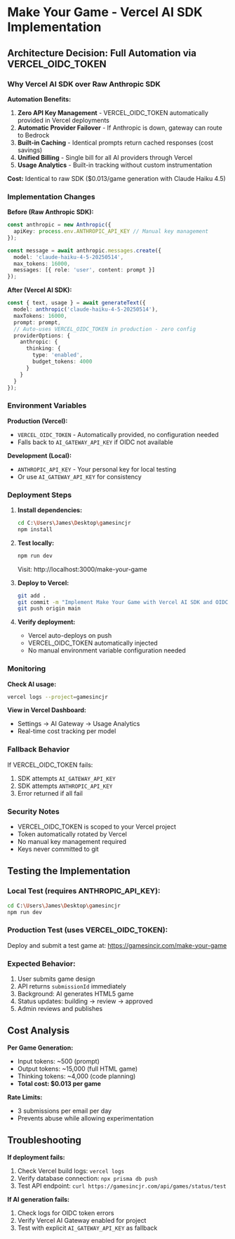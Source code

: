 # Make Your Game - Vercel AI SDK Implementation

## Architecture Decision: Full Automation via VERCEL_OIDC_TOKEN

### Why Vercel AI SDK over Raw Anthropic SDK

**Automation Benefits:**
1. **Zero API Key Management** - VERCEL_OIDC_TOKEN automatically provided in Vercel deployments
2. **Automatic Provider Failover** - If Anthropic is down, gateway can route to Bedrock
3. **Built-in Caching** - Identical prompts return cached responses (cost savings)
4. **Unified Billing** - Single bill for all AI providers through Vercel
5. **Usage Analytics** - Built-in tracking without custom instrumentation

**Cost:** Identical to raw SDK ($0.013/game generation with Claude Haiku 4.5)

### Implementation Changes

**Before (Raw Anthropic SDK):**
```typescript
const anthropic = new Anthropic({
  apiKey: process.env.ANTHROPIC_API_KEY // Manual key management
});

const message = await anthropic.messages.create({
  model: 'claude-haiku-4-5-20250514',
  max_tokens: 16000,
  messages: [{ role: 'user', content: prompt }]
});
```

**After (Vercel AI SDK):**
```typescript
const { text, usage } = await generateText({
  model: anthropic('claude-haiku-4-5-20250514'),
  maxTokens: 16000,
  prompt: prompt,
  // Auto-uses VERCEL_OIDC_TOKEN in production - zero config
  providerOptions: {
    anthropic: {
      thinking: {
        type: 'enabled',
        budget_tokens: 4000
      }
    }
  }
});
```

### Environment Variables

**Production (Vercel):**
- `VERCEL_OIDC_TOKEN` - Automatically provided, no configuration needed
- Falls back to `AI_GATEWAY_API_KEY` if OIDC not available

**Development (Local):**
- `ANTHROPIC_API_KEY` - Your personal key for local testing
- Or use `AI_GATEWAY_API_KEY` for consistency

### Deployment Steps

1. **Install dependencies:**
   ```bash
   cd C:\Users\James\Desktop\gamesincjr
   npm install
   ```

2. **Test locally:**
   ```bash
   npm run dev
   ```
   Visit: http://localhost:3000/make-your-game

3. **Deploy to Vercel:**
   ```bash
   git add .
   git commit -m "Implement Make Your Game with Vercel AI SDK and OIDC"
   git push origin main
   ```

4. **Verify deployment:**
   - Vercel auto-deploys on push
   - VERCEL_OIDC_TOKEN automatically injected
   - No manual environment variable configuration needed

### Monitoring

**Check AI usage:**
```bash
vercel logs --project=gamesincjr
```

**View in Vercel Dashboard:**
- Settings → AI Gateway → Usage Analytics
- Real-time cost tracking per model

### Fallback Behavior

If VERCEL_OIDC_TOKEN fails:
1. SDK attempts `AI_GATEWAY_API_KEY`
2. SDK attempts `ANTHROPIC_API_KEY`
3. Error returned if all fail

### Security Notes

- VERCEL_OIDC_TOKEN is scoped to your Vercel project
- Token automatically rotated by Vercel
- No manual key management required
- Keys never committed to git

## Testing the Implementation

### Local Test (requires ANTHROPIC_API_KEY):
```bash
cd C:\Users\James\Desktop\gamesincjr
npm run dev
```

### Production Test (uses VERCEL_OIDC_TOKEN):
Deploy and submit a test game at:
https://gamesincjr.com/make-your-game

### Expected Behavior:
1. User submits game design
2. API returns `submissionId` immediately
3. Background: AI generates HTML5 game
4. Status updates: building → review → approved
5. Admin reviews and publishes

## Cost Analysis

**Per Game Generation:**
- Input tokens: ~500 (prompt)
- Output tokens: ~15,000 (full HTML game)
- Thinking tokens: ~4,000 (code planning)
- **Total cost: $0.013 per game**

**Rate Limits:**
- 3 submissions per email per day
- Prevents abuse while allowing experimentation

## Troubleshooting

**If deployment fails:**
1. Check Vercel build logs: `vercel logs`
2. Verify database connection: `npx prisma db push`
3. Test API endpoint: `curl https://gamesincjr.com/api/games/status/test`

**If AI generation fails:**
1. Check logs for OIDC token errors
2. Verify Vercel AI Gateway enabled for project
3. Test with explicit `AI_GATEWAY_API_KEY` as fallback

